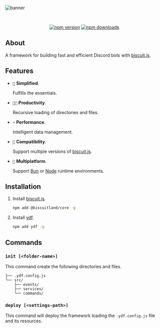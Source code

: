 ![banner](https://raw.githubusercontent.com/kh0wel/ydf/main/assets/banner.png)

<div align="center">
	<br />
	<p>
		<a href="https://www.npmjs.com/package/ydf"><img src="https://img.shields.io/npm/v/ydf.svg?maxAge=3600" alt="npm version" /></a>
		<a href="https://www.npmjs.com/package/ydf"><img src="https://img.shields.io/npm/dt/ydf.svg?maxAge=3600" alt="npm downloads" /></a>
	</p>
</div>

## About

A framework for building fast and efficient Discord bots with [biscuit.js](https://biscuitjs.com).

## Features

- `🧭` **Simplified**.

    Fulfills the essentials.

- `💪🏻` **Productivity**.

    Recursive loading of directories and files.

- `⚡` **Performance**.

    Intelligent data management.

- `🔌` **Compatibility**.

    Support multiple versions of [biscuit.js](https://biscuitjs.com).

- `🧳` **Multiplatform**.

    Support [Bun](https://bun.sh) or [Node](https://nodejs.org) runtime environments.

## Installation

1. Install [biscuit.js](https://npmjs.com/package/@biscuitland/core).

    ```bash
    npm add @biscuitland/core -g
    ```

2. Install [ydf](https://npmjs.com/package/ydf).

    ```bash
    npm add ydf -g
    ```

## Commands

### `init [<folder-name>]` 

This command create the following directories and files.

```
├── .ydf.config.js
└── src/
    ├── events/
    ├── services/
    └── commands/
```

### `deploy [<settings-path>]`

This command will deploy the framework loading the `.ydf.config.js` file and its resources.
